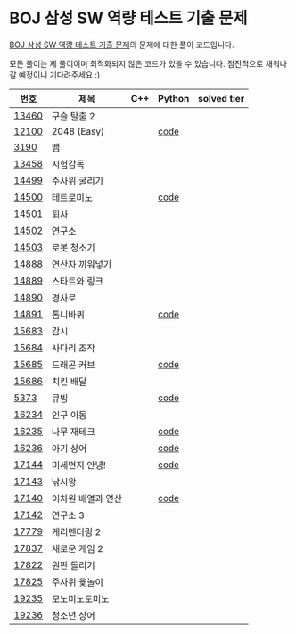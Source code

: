 # BOJ 삼성 SW 역량 테스트 기출 문제

[BOJ 삼성 SW 역량 테스트 기출 문제](https://www.acmicpc.net/workbook/view/1152)의 문제에 대한 풀이 코드입니다.

모든 풀이는 제 풀이이며 최적화되지 않은 코드가 있을 수 있습니다.
점진적으로 채워나갈 예정이니 기다려주세요 :)

| 번호                                           | 제목               | C++ | Python                  | solved tier |
| ---------------------------------------------- | ------------------ | --- | ----------------------- | ----------- |
| [13460](https://www.acmicpc.net/problem/13460) | 구슬 탈출 2        |     |                         |             |
| [12100](https://www.acmicpc.net/problem/12100) | 2048 (Easy)        |     | [code](12100/12100.py)  |             |
| [3190](https://www.acmicpc.net/problem/3190)   | 뱀                 |     |                         |             |
| [13458](https://www.acmicpc.net/problem/13458) | 시험감독           |     |                         |             |
| [14499](https://www.acmicpc.net/problem/14499) | 주사위 굴리기      |     |                         |             |
| [14500](https://www.acmicpc.net/problem/14500) | 테트로미노         |     | [code](/14500/14500.py) |             |
| [14501](https://www.acmicpc.net/problem/14501) | 퇴사               |     |                         |             |
| [14502](https://www.acmicpc.net/problem/14502) | 연구소             |     |                         |             |
| [14503](https://www.acmicpc.net/problem/14503) | 로봇 청소기        |     |                         |             |
| [14888](https://www.acmicpc.net/problem/14888) | 연산자 끼워넣기    |     |                         |             |
| [14889](https://www.acmicpc.net/problem/14889) | 스타트와 링크      |     |                         |             |
| [14890](https://www.acmicpc.net/problem/14890) | 경사로             |     |                         |             |
| [14891](https://www.acmicpc.net/problem/14891) | 톱니바퀴           |     | [code](/14891/14891.py) |             |
| [15683](https://www.acmicpc.net/problem/15683) | 감시               |     |                         |             |
| [15684](https://www.acmicpc.net/problem/15684) | 사다리 조작        |     |                         |             |
| [15685](https://www.acmicpc.net/problem/15685) | 드래곤 커브        |     | [code](15685/15685.py)  |             |
| [15686](https://www.acmicpc.net/problem/15686) | 치킨 배달          |     |                         |             |
| [5373](https://www.acmicpc.net/problem/5373)   | 큐빙               |     | [code](/5373/5373.py)   |             |
| [16234](https://www.acmicpc.net/problem/16234) | 인구 이동          |     |                         |             |
| [16235](https://www.acmicpc.net/problem/16235) | 나무 재테크        |     | [code](16235/16235.py)   |             |
| [16236](https://www.acmicpc.net/problem/16236) | 아기 상어          |     | [code](16236/16236.py)  |             |
| [17144](https://www.acmicpc.net/problem/17144) | 미세먼지 안녕!     |     | [code](17144/17144.py)   |             |
| [17143](https://www.acmicpc.net/problem/17143) | 낚시왕             |     |                         |             |
| [17140](https://www.acmicpc.net/problem/17140) | 이차원 배열과 연산 |     |  [code](17140/17140.py)   |             |
| [17142](https://www.acmicpc.net/problem/17142) | 연구소 3           |     |                         |             |
| [17779](https://www.acmicpc.net/problem/17779) | 게리멘더링 2       |     |                         |             |
| [17837](https://www.acmicpc.net/problem/17837) | 새로운 게임 2      |     |                         |             |
| [17822](https://www.acmicpc.net/problem/17822) | 원판 돌리기        |     |                         |             |
| [17825](https://www.acmicpc.net/problem/17825) | 주사위 윷놀이      |     |                         |             |
| [19235](https://www.acmicpc.net/problem/19235) | 모노미노도미노     |     |                         |             |
| [19236](https://www.acmicpc.net/problem/19236) | 청소년 상어        |     |                         |             |
